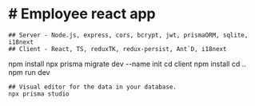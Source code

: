 # # Employee react app
```
## Server - Node.js, express, cors, bcrypt, jwt, prismaORM, sqlite, i18next
## Client - React, TS, reduxTK, redux-persist, Ant`D, i18next

```
npm install
npx prisma migrate dev --name init
cd client
npm install
cd .. 
npm run dev
```
## Visual editor for the data in your database.
npx prisma studio

